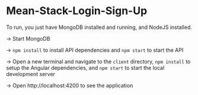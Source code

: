 # Mean-Stack-Login-Sign-Up

To run, you just have MongoDB installed and running, and NodeJS installed.

-> Start MongoDB

-> `npm install` to install API dependencies and `npm start` to start the API

-> Open a new terminal and navigate to the `client` directory, `npm install` to setup the Angular dependencies, and `npm start` to start the local development server

-> Open http://localhost:4200 to see the application
